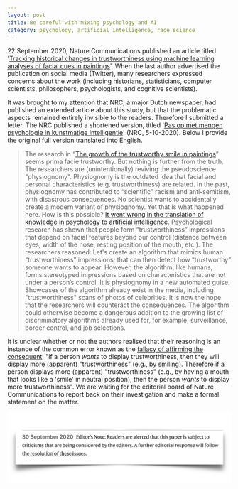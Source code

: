 ```yaml
---
layout: post
title: Be careful with mixing psychology and AI
category: psychology, artificial intelligence, race science
---
```


22 September 2020, Nature Communications published an article titled '[Tracking historical changes in trustworthiness using machine learning analyses of facial cues in paintings](https://www.nature.com/articles/s41467-020-18566-7#change-history)'. When the last author advertised the publication on social media (Twitter), many researchers expressed concerns about the work (including historians, statisticians, computer scientists, philosophers, psychologists, and cognitive scientists).

It was brought to my attention that NRC, a major Dutch newspaper, had published an extended article about this study, but that the problematic aspects remained entirely invisible to the readers. Therefore I submitted a letter. The NRC published a shortened version, titled '[Pas op met mengen psychologie in kunstmatige intelligentie](https://www.nrc.nl/nieuws/2020/10/05/gezichtsherkenning-pas-op-met-mengen-psychologie-in-kunstmatige-intelligentie-a4014661)' (NRC, 5-10-2020). Below I provide the original full version translated into English.

> The research in “[The growth of the trustworthy smile in paintings](https://www.nrc.nl/nieuws/2020/09/22/de-groei-van-de-betrouwbare-glimlach-op-schilderijen-a4013127)” seems prima facie trustworthy. But nothing is further from the truth. The researchers are (unintentionally) reviving the pseudoscience "physiognomy". Physiognomy is the outdated idea that facial and personal characteristics (e.g. trustworthiness) are related. In the past, physiognomy has contributed to “scientific” racism and anti-semitism, with disastrous consequences. No scientist wants to accidentally create a modern variant of physiognomy. Yet that is what happened here. How is this possible? [It went wrong in the translation of knowledge in psychology to artificial intelligence](https://medium.com/@blaisea/physiognomys-new-clothes-f2d4b59fdd6a). Psychological research has shown that people form “trustworthiness” impressions that depend on facial features beyond our control (distance between eyes, width of the nose, resting position of the mouth, etc.). The researchers reasoned: Let's create an algorithm that mimics human “trustworthiness” impressions; that can then detect how “trustworthy” someone wants to appear. However, the algorithm, like humans, forms stereotyped impressions based on characteristics that are not under a person’s control. It is physiognomy in a new automated guise. Showcases of the algorithm already exist in the media, including "trustworthiness" scans of photos of celebrities. It is now the hope that the researchers will counteract the consequences. The algorithm could otherwise become a dangerous addition to the growing list of discriminatory algorithms already used for, for example, surveillance, border control, and job selections.

It is unclear whether or not the authors realised that their reasoning is an instance of the common error known as the [fallacy of affirming the consequent](https://en.wikipedia.org/wiki/Affirming_the_consequent): "if a person *wants* to display trustworthiness, then they will display more (apparent) "trustworthiness" (e.g., by smiling). Therefore if a person displays more (apparent) "trustworthiness" (e.g., by having a mouth that looks like a 'smile' in neutral position), then the person *wants* to display more trustworthiness". We are waiting for the editorial board of Nature Communications to report back on their investigation and make a formal statement on the matter.

[![book](/images/EditorialNote.png "Book")](https://www.nature.com/articles/s41467-020-18566-7#change-history)



<a href=''></a> <script type='text/javascript' src='https://www.freevisitorcounters.com/auth.php?id=ffbbfa98da26dd5367373b4d525961f859ebeefb'></script>
<script type="text/javascript" src="https://www.freevisitorcounters.com/en/home/counter/746882/t/4"></script>
